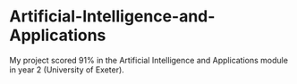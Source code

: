 # Artificial-Intelligence-and-Applications
My project scored 91% in the Artificial Intelligence and Applications module in year 2 (University of Exeter).  
